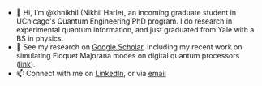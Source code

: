 - 👋 Hi, I’m @khnikhil (Nikhil Harle), an incoming graduate student in UChicago's Quantum Engineering PhD program. I do research in experimental quantum information, and just graduated from Yale with a BS in physics.
- 🌱 See my research on [Google Scholar](https://scholar.google.com/citations?user=KiAwX-8AAAAJ&hl=en&oi=ao), including my recent work on simulating Floquet Majorana modes on digital quantum processors ([link](https://www.nature.com/articles/s41467-023-37725-0)).
- 📫 Connect with me on [LinkedIn](https://www.linkedin.com/in/nikhil-harle-9b8a2520b/), or via [email](mailto:nharle@uchicago.edu)

<!---
khnikhil/khnikhil is a ✨ special ✨ repository because its `README.md` (this file) appears on your GitHub profile.
You can click the Preview link to take a look at your changes.
--->
